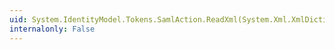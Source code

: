 ```yaml
---
uid: System.IdentityModel.Tokens.SamlAction.ReadXml(System.Xml.XmlDictionaryReader,System.IdentityModel.Tokens.SamlSerializer,System.IdentityModel.Selectors.SecurityTokenSerializer,System.IdentityModel.Selectors.SecurityTokenResolver)
internalonly: False
---
```

